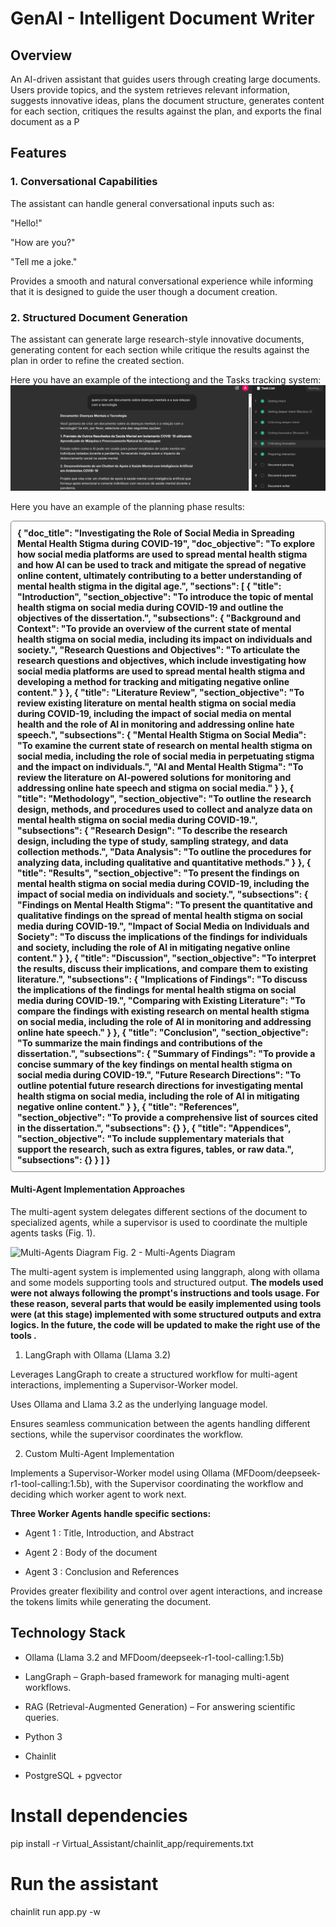 # GenAI - Intelligent Document Writer

## Overview

An AI-driven assistant that guides users through creating large documents. Users provide topics, and the system retrieves relevant information, suggests innovative ideas, plans the document structure, generates content for each section, critiques the results against the plan, and exports the final document as a P

## Features

### 1. Conversational Capabilities

The assistant can handle general conversational inputs such as:

"Hello!"

"How are you?"

"Tell me a joke."

Provides a smooth and natural conversational experience while informing that it is designed to guide the user though a document creation.

### 2. Structured Document Generation

The assistant can generate large research-style innovative documents, generating content for each section while critique the results against the plan in order to refine the created section.

Here you have an example of the intectiong and the Tasks tracking system:
![Multi-Agents Diagram  ](./images/interaction.png)

Here you have an example of the planning phase results:
<div style="border:1px solid gray; padding:10px; border-radius:5px;">
<strong>
{
  "doc_title": "Investigating the Role of Social Media in Spreading Mental Health Stigma during COVID-19",
  "doc_objective": "To explore how social media platforms are used to spread mental health stigma and how AI can be used to track and mitigate the spread of negative online content, ultimately contributing to a better understanding of mental health stigma in the digital age.",
  "sections": [
    {
      "title": "Introduction",
      "section_objective": "To introduce the topic of mental health stigma on social media during COVID-19 and outline the objectives of the dissertation.",
      "subsections": {
        "Background and Context": "To provide an overview of the current state of mental health stigma on social media, including its impact on individuals and society.",
        "Research Questions and Objectives": "To articulate the research questions and objectives, which include investigating how social media platforms are used to spread mental health stigma and developing a method for tracking and mitigating negative online content."
      }
    },
    {
      "title": "Literature Review",
      "section_objective": "To review existing literature on mental health stigma on social media during COVID-19, including the impact of social media on mental health and the role of AI in monitoring and addressing online hate speech.",
      "subsections": {
        "Mental Health Stigma on Social Media": "To examine the current state of research on mental health stigma on social media, including the role of social media in perpetuating stigma and the impact on individuals.",
        "AI and Mental Health Stigma": "To review the literature on AI-powered solutions for monitoring and addressing online hate speech and stigma on social media."
      }
    },
    {
      "title": "Methodology",
      "section_objective": "To outline the research design, methods, and procedures used to collect and analyze data on mental health stigma on social media during COVID-19.",
      "subsections": {
        "Research Design": "To describe the research design, including the type of study, sampling strategy, and data collection methods.",
        "Data Analysis": "To outline the procedures for analyzing data, including qualitative and quantitative methods."
      }
    },
    {
      "title": "Results",
      "section_objective": "To present the findings on mental health stigma on social media during COVID-19, including the impact of social media on individuals and society.",
      "subsections": {
        "Findings on Mental Health Stigma": "To present the quantitative and qualitative findings on the spread of mental health stigma on social media during COVID-19.",
        "Impact of Social Media on Individuals and Society": "To discuss the implications of the findings for individuals and society, including the role of AI in mitigating negative online content."
      }
    },
    {
      "title": "Discussion",
      "section_objective": "To interpret the results, discuss their implications, and compare them to existing literature.",
      "subsections": {
        "Implications of Findings": "To discuss the implications of the findings for mental health stigma on social media during COVID-19.",
        "Comparing with Existing Literature": "To compare the findings with existing research on mental health stigma on social media, including the role of AI in monitoring and addressing online hate speech."
      }
    },
    {
      "title": "Conclusion",
      "section_objective": "To summarize the main findings and contributions of the dissertation.",
      "subsections": {
        "Summary of Findings": "To provide a concise summary of the key findings on mental health stigma on social media during COVID-19.",
        "Future Research Directions": "To outline potential future research directions for investigating mental health stigma on social media, including the role of AI in mitigating negative online content."
      }
    },
    {
      "title": "References",
      "section_objective": "To provide a comprehensive list of sources cited in the dissertation.",
      "subsections": {}
    },
    {
      "title": "Appendices",
      "section_objective": "To include supplementary materials that support the research, such as extra figures, tables, or raw data.",
      "subsections": {}
    }
  ]
}
</strong> 
</div>


#### Multi-Agent Implementation Approaches

The multi-agent system delegates different sections of the document to specialized agents, while a supervisor is used to coordinate the multiple agents tasks (Fig. 1).

![Multi-Agents Diagram  ](./images/supervisor-diagram.png)
Fig. 2 - Multi-Agents Diagram  

The multi-agent system is implemented using langgraph, along with ollama and some models supporting tools and structured output.
**The models used were not always following the prompt's instructions and tools usage. For these reason, several parts that would be easily implemented using tools were (at this stage) implemented with some structured outputs and extra logics. In the future, the code will be updated to make the right use of the tools .**

1. LangGraph with Ollama (Llama 3.2)

Leverages LangGraph to create a structured workflow for multi-agent interactions, implementing a Supervisor-Worker model.

Uses Ollama and Llama 3.2 as the underlying language model.

Ensures seamless communication between the agents handling different sections, while the supervisor coordinates the workflow.

2. Custom Multi-Agent Implementation

Implements a Supervisor-Worker model using Ollama (MFDoom/deepseek-r1-tool-calling:1.5b), with the Supervisor coordinating the workflow and deciding which worker agent to work next.


**Three Worker Agents handle specific sections:**

- Agent 1 : Title, Introduction, and Abstract

- Agent 2 : Body of the document

- Agent 3 : Conclusion and References

Provides greater flexibility and control over agent interactions, and increase the tokens limits while generating the document.

## Technology Stack

- Ollama (Llama 3.2 and MFDoom/deepseek-r1-tool-calling:1.5b)

- LangGraph – Graph-based framework for managing multi-agent workflows.

- RAG (Retrieval-Augmented Generation) – For answering scientific queries.

- Python 3

- Chainlit

-  PostgreSQL + pgvector 

# Install dependencies
pip install -r Virtual_Assistant/chainlit_app/requirements.txt

# Run the assistant
chainlit run app.py -w